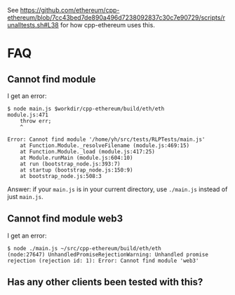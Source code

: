 See https://github.com/ethereum/cpp-ethereum/blob/7cc43bed7de890a496d7238092837c30c7e90729/scripts/runalltests.sh#L38 for how cpp-ethereum uses this.

FAQ
===

Cannot find module
------------------

I get an error:
```
$ node main.js $workdir/cpp-ethereum/build/eth/eth
module.js:471
    throw err;
    ^

Error: Cannot find module '/home/yh/src/tests/RLPTests/main.js'
    at Function.Module._resolveFilename (module.js:469:15)
    at Function.Module._load (module.js:417:25)
    at Module.runMain (module.js:604:10)
    at run (bootstrap_node.js:393:7)
    at startup (bootstrap_node.js:150:9)
    at bootstrap_node.js:508:3
```

Answer: if your `main.js` is in your current directory, use `./main.js` instead of just `main.js`.


Cannot find module web3
-----------------------

I get an error:
```
$ node ./main.js ~/src/cpp-ethereum/build/eth/eth
(node:27647) UnhandledPromiseRejectionWarning: Unhandled promise rejection (rejection id: 1): Error: Cannot find module 'web3'
```


Has any other clients been tested with this?
--------------------------------------------
